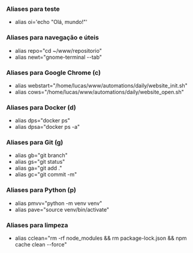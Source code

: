 ### Aliases para teste

- alias oi='echo "Olá, mundo!"'

### Aliases para navegação e úteis

- alias repo="cd ~/www/repositorio"
- alias newt="gnome-terminal --tab"

### Aliases para Google Chrome (c)

- alias webstart="/home/lucas/www/automations/daily/website_init.sh"
- alias cows="/home/lucas/www/automations/daily/website_open.sh"

### Aliases para Docker (d)

- alias dps="docker ps"
- alias dpsa="docker ps -a"

### Aliases para Git (g)

- alias gb="git branch"
- alias gs="git status"
- alias ga="git add ."
- alias gc="git commit -m"

### Aliases para Python (p)

- alias pmvv="python -m venv venv"
- alias pave="source venv/bin/activate"

### Aliases para limpeza

- alias cclean="rm -rf node_modules && rm package-lock.json && npm cache clean --force"
